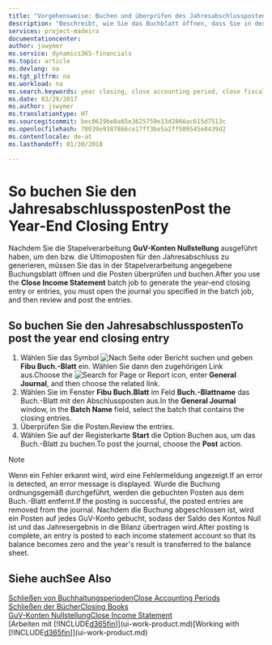 ```yaml
---
title: "Vorgehensweise: Buchen und überprüfen des Jahresabschlusspostens | Microsoft Docs"
description: "Beschreibt, wie Sie das Buchblatt öffnen, dass Sie in der Stapelverarbeitung \"GuV-Konten Nullstellung\" definier haben und dann den Jahresabschlusseintrag überprüfen und buchen."
services: project-madeira
documentationcenter: 
author: jswymer
ms.service: dynamics365-financials
ms.topic: article
ms.devlang: na
ms.tgt_pltfrm: na
ms.workload: na
ms.search.keywords: year closing, close accounting period, close fiscal year, bank account detailed trial balance
ms.date: 03/29/2017
ms.author: jswymer
ms.translationtype: HT
ms.sourcegitcommit: bec0619be0a65e3625759e13d2866ac615d7513c
ms.openlocfilehash: 78039e9387866ce17ff3be5a2ff509545e8439d2
ms.contentlocale: de-at
ms.lasthandoff: 01/30/2018

---
```

# <a name="post-the-year-end-closing-entry"></a><span data-ttu-id="49a0e-103">So buchen Sie den Jahresabschlussposten</span><span class="sxs-lookup"><span data-stu-id="49a0e-103">Post the Year-End Closing Entry</span></span>
<span data-ttu-id="49a0e-104">Nachdem Sie die Stapelverarbeitung **GuV-Konten Nullstellung** ausgeführt haben, um den bzw. die Ultimoposten für den Jahresabschluss zu generieren, müssen Sie das in der Stapelverarbeitung angegebene Buchungsblatt öffnen und die Posten überprüfen und buchen.</span><span class="sxs-lookup"><span data-stu-id="49a0e-104">After you use the **Close Income Statement** batch job to generate the year-end closing entry or entries, you must open the journal you specified in the batch job, and then review and post the entries.</span></span>

## <a name="to-post-the-year-end-closing-entry"></a><span data-ttu-id="49a0e-105">So buchen Sie den Jahresabschlussposten</span><span class="sxs-lookup"><span data-stu-id="49a0e-105">To post the year end closing entry</span></span>
1. <span data-ttu-id="49a0e-106">Wählen Sie das Symbol ![Nach Seite oder Bericht suchen](media/ui-search/search_small.png "Nach Seite ober Bericht suchen") und geben **Fibu Buch.-Blatt** ein. Wählen Sie dann den zugehörigen Link aus.</span><span class="sxs-lookup"><span data-stu-id="49a0e-106">Choose the ![Search for Page or Report](media/ui-search/search_small.png "Search for Page or Report icon") icon, enter **General Journal**, and then choose the related link.</span></span>
2. <span data-ttu-id="49a0e-107">Wählen Sie im Fenster **Fibu Buch.Blatt** im Feld **Buch.-Blattname** das Buch.-Blatt mit den Abschlussposten aus.</span><span class="sxs-lookup"><span data-stu-id="49a0e-107">In the **General Journal** window, in the **Batch Name** field, select the batch that contains the closing entries.</span></span>
3. <span data-ttu-id="49a0e-108">Überprüfen Sie die Posten.</span><span class="sxs-lookup"><span data-stu-id="49a0e-108">Review the entries.</span></span>
4. <span data-ttu-id="49a0e-109">Wählen Sie auf der Registerkarte **Start** die Option Buchen aus, um das Buch.-Blatt zu buchen.</span><span class="sxs-lookup"><span data-stu-id="49a0e-109">To post the journal, choose the **Post** action.</span></span>

> [!NOTE]  
>   <span data-ttu-id="49a0e-110">Wenn ein Fehler erkannt wird, wird eine Fehlermeldung angezeigt.</span><span class="sxs-lookup"><span data-stu-id="49a0e-110">If an error is detected, an error message is displayed.</span></span> <span data-ttu-id="49a0e-111">Wurde die Buchung ordnungsgemäß durchgeführt, werden die gebuchten Posten aus dem Buch.-Blatt entfernt.</span><span class="sxs-lookup"><span data-stu-id="49a0e-111">If the posting is successful, the posted entries are removed from the journal.</span></span> <span data-ttu-id="49a0e-112">Nachdem die Buchung abgeschlossen ist, wird ein Posten auf jedes GuV-Konto gebucht, sodass der Saldo des Kontos Null ist und das Jahresergebnis in die Bilanz übertragen wird.</span><span class="sxs-lookup"><span data-stu-id="49a0e-112">After posting is complete, an entry is posted to each income statement account so that its balance becomes zero and the year's result is transferred to the balance sheet.</span></span>

## <a name="see-also"></a><span data-ttu-id="49a0e-113">Siehe auch</span><span class="sxs-lookup"><span data-stu-id="49a0e-113">See Also</span></span>
[<span data-ttu-id="49a0e-114">Schließen von Buchhaltungsperioden</span><span class="sxs-lookup"><span data-stu-id="49a0e-114">Close Accounting Periods</span></span>](year-close-account-periods.md)  
[<span data-ttu-id="49a0e-115">Schließen der Bücher</span><span class="sxs-lookup"><span data-stu-id="49a0e-115">Closing Books</span></span>](year-close-books.md)  
[<span data-ttu-id="49a0e-116">GuV-Konten Nullstellung</span><span class="sxs-lookup"><span data-stu-id="49a0e-116">Close Income Statement</span></span>](year-close-income-statement.md)  
<span data-ttu-id="49a0e-117">[Arbeiten mit [!INCLUDE[d365fin](includes/d365fin_md.md)]](ui-work-product.md)</span><span class="sxs-lookup"><span data-stu-id="49a0e-117">[Working with [!INCLUDE[d365fin](includes/d365fin_md.md)]](ui-work-product.md)</span></span>

